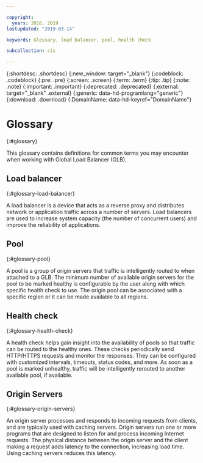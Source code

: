 ```yaml
---

copyright:
  years: 2018, 2019
lastupdated: "2019-03-14"

keywords: Glossary, load balancer, pool, health check

subcollection: cis

---
```


{:shortdesc: .shortdesc}
{:new_window: target="_blank"}
{:codeblock: .codeblock}
{:pre: .pre}
{:screen: .screen}
{:term: .term}
{:tip: .tip}
{:note: .note}
{:important: .important}
{:deprecated: .deprecated}
{:external: target="_blank" .external}
{:generic: data-hd-programlang="generic"}
{:download: .download}
{:DomainName: data-hd-keyref="DomainName"}


# Glossary
{:#glossary}

This glossary contains definitions for common terms you may encounter when working with Global Load Balancer (GLB).

## Load balancer
{:#glossary-load-balancer}

A load balancer is a device that acts as a reverse proxy and distributes network or application traffic across a number of servers. Load balancers are used to increase system capacity (the number of concurrent users) and improve the reliability of applications.

## Pool
{:#glossary-pool}

A pool is a group of origin servers that traffic is intelligently routed to when attached to a GLB. The minimum number of available origin servers for the pool to be marked healthy is configurable by the user along with which specific health check to use. The origin pool can be associated with a specific region or it can be made available to all regions.

## Health check
{:#glossary-health-check}

A health check helps gain insight into the availability of pools so that traffic can be routed to the healthy ones. These checks periodically send HTTP/HTTPS requests and monitor the responses. They can be configured with customized intervals, timeouts, status codes, and more. As soon as a pool is marked unhealthy, traffic will be intelligently rerouted to another available pool, if available.

## Origin Servers
{:#glossary-origin-servers}

An origin server processes and responds to incoming requests from clients, and are typically used with caching servers. Origin servers run one or more programs that are designed to listen for and process incoming Internet requests. The physical distance between the origin server and the client making a request adds latency to the connection, increasing load time. Using caching servers reduces this latency.
